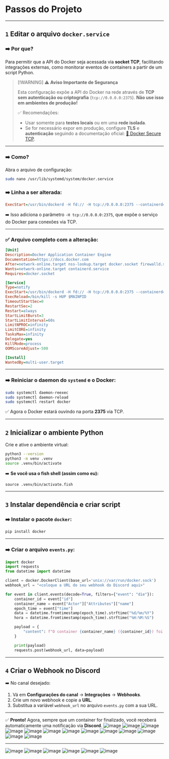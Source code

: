 # **Passos do Projeto**

---

## `1` Editar o arquivo `docker.service`

### ➡️ Por que?

Para permitir que a API do Docker seja acessada via **socket TCP**, facilitando integrações externas, como monitorar eventos de containers a partir de um script Python.

> \[!WARNING]
> ⚠️ **Aviso Importante de Segurança**
>
> Esta configuração expõe a API do Docker na rede através de **TCP sem autenticação ou criptografia** (`tcp://0.0.0.0:2375`).
> **Não use isso em ambientes de produção!**
>
> ✅ Recomendações:
>
> * Usar somente para **testes locais** ou em uma **rede isolada**.
> * Se for necessário expor em produção, configure **TLS** e **autenticação** seguindo a documentação oficial:
>   [🔗 Docker Secure TCP](https://docs.docker.com/engine/security/protect-access/).

---

### ➡️ Como?

Abra o arquivo de configuração:

```bash
sudo nano /usr/lib/systemd/system/docker.service
```

### ➡️ Linha a ser alterada:

```ini
ExecStart=/usr/bin/dockerd -H fd:// -H tcp://0.0.0.0:2375 --containerd=/run/containerd/containerd.sock
```

➡️ Isso adiciona o parâmetro `-H tcp://0.0.0.0:2375`, que expõe o serviço do Docker para conexões via TCP.

---

### ✅ **Arquivo completo com a alteração:**

```ini
[Unit]
Description=Docker Application Container Engine
Documentation=https://docs.docker.com
After=network-online.target nss-lookup.target docker.socket firewalld.service containerd.service time-set.target
Wants=network-online.target containerd.service
Requires=docker.socket

[Service]
Type=notify
ExecStart=/usr/bin/dockerd -H fd:// -H tcp://0.0.0.0:2375 --containerd=/run/containerd/containerd.sock
ExecReload=/bin/kill -s HUP $MAINPID
TimeoutStartSec=0
RestartSec=2
Restart=always
StartLimitBurst=3
StartLimitInterval=60s
LimitNPROC=infinity
LimitCORE=infinity
TasksMax=infinity
Delegate=yes
KillMode=process
OOMScoreAdjust=-500

[Install]
WantedBy=multi-user.target
```

---

### ➡️ Reiniciar o daemon do `systemd` e o Docker:

```bash
sudo systemctl daemon-reexec
sudo systemctl daemon-reload
sudo systemctl restart docker
```

✅ Agora o Docker estará ouvindo na porta **2375** via TCP.

---

## `2` Inicializar o ambiente Python

Crie e ative o ambiente virtual:

```bash
python3 --version
python3 -m venv .venv
source .venv/bin/activate
```

➡️ **Se você usa o fish shell (assim como eu):**

```fish
source .venv/bin/activate.fish
```

---

## `3` Instalar dependência e criar script

### ➡️ Instalar o pacote `docker`:

```bash
pip install docker
```

---

### ➡️ Criar o arquivo `events.py`:

```python
import docker
import requests
from datetime import datetime

client = docker.DockerClient(base_url='unix://var/run/docker.sock')
webhook_url = "<coloque a URL do seu webhook do Discord aqui>"

for event in client.events(decode=True, filters={"event": "die"}):
    container_id = event["id"]
    container_name = event["Actor"]["Attributes"]["name"]
    epoch_time = event["time"]
    data = datetime.fromtimestamp(epoch_time).strftime("%d/%m/%Y")
    hora = datetime.fromtimestamp(epoch_time).strftime("%H:%M:%S")

    payload = {
        "content": f"O container {container_name} ({container_id}) foi finalizado no dia {data} às {hora}"
    }

    print(payload)
    requests.post(webhook_url, data=payload)
```

---

## `4` Criar o Webhook no Discord

➡️ No canal desejado:

1. Vá em **Configurações do canal** → **Integrações** → **Webhooks**.
2. Crie um novo webhook e copie a **URL**.
3. Substitua a variável `webhook_url` no arquivo `events.py` com a sua URL.

---

✅ **Pronto!** Agora, sempre que um container for finalizado, você receberá automaticamente uma notificação via **Discord**.
![image](https://github.com/user-attachments/assets/284b3822-cf52-4d5f-8d7a-2770e8e1bceb)
![image](https://github.com/user-attachments/assets/3bbf2f8f-979d-4ace-a008-84347403832a)
![image](https://github.com/user-attachments/assets/fbd4f6d2-4321-43ab-b22d-8703a3a98f6d)
![image](https://github.com/user-attachments/assets/ff75502d-44d0-4365-ac15-ca851b8e8797)
![image](https://github.com/user-attachments/assets/f18194d3-de7e-4025-a084-7c15cac7ae2d)
![image](https://github.com/user-attachments/assets/16ae830c-6b24-4a12-a8db-640688628b10)
![image](https://github.com/user-attachments/assets/a4aeff2c-caa8-41b4-92a1-88d2778ee5db)
![image](https://github.com/user-attachments/assets/972831b5-92f6-4f60-803a-7ef51ecd338b)
![image](https://github.com/user-attachments/assets/d75abe35-7e44-4245-9b5f-f9ae8a16caf8)
![image](https://github.com/user-attachments/assets/a78f290a-73d0-4be9-b6fa-b228e7bb32af)
![image](https://github.com/user-attachments/assets/b08e57bd-bf42-49f1-a31c-5576298e0c1e)
![image](https://github.com/user-attachments/assets/80875f33-80e1-4575-8a9c-47d0a5605699)
![image](https://github.com/user-attachments/assets/3a32df93-4e0c-4188-b3bd-ed0ce6b2365d)

---
![image](https://github.com/user-attachments/assets/43e9fe4d-fde5-4f9e-8a7f-be2abd8b908d)
![image](https://github.com/user-attachments/assets/4f6e7101-7631-4a06-98f1-0fcded0057e8)
![image](https://github.com/user-attachments/assets/132b6fc2-bdcf-4450-82d7-2f63f579a410)
![image](https://github.com/user-attachments/assets/3b8e64de-6f9b-4bd9-a37d-d2b905ba6596)
![image](https://github.com/user-attachments/assets/c74bc105-57fa-4f71-be96-e7fe522ed84f)
![image](https://github.com/user-attachments/assets/6f3dfc58-d55f-4981-9c61-25233d7038f6)


